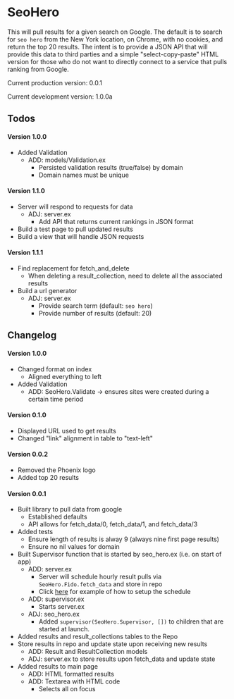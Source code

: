 # SeoHero

This will pull results for a given search on Google. The default is to search for `seo hero` from the New York location, on Chrome, with no cookies, and return the top 20 results. The intent is to provide a JSON API that will provide this data to third parties and a simple "select-copy-paste" HTML version for those who do not want to directly connect to a service that pulls ranking from Google.

Current production version: 0.0.1

Current development version: 1.0.0a

## Todos

#### Version 1.0.0

- Added Validation
  - ADD: models/Validation.ex
    - Persisted validation results (true/false) by domain
    - Domain names must be unique

#### Version 1.1.0

- Server will respond to requests for data
  - ADJ: server.ex
    - Add API that returns current rankings in JSON format
- Build a test page to pull updated results
- Build a view that will handle JSON requests

#### Version 1.1.1

- Find replacement for fetch_and_delete
  - When deleting a result_collection, need to delete all the associated results
- Build a url generator
  - ADJ: server.ex
    - Provide search term (default: `seo hero`)
    - Provide number of results (default: 20)

## Changelog

#### Version 1.0.0

- Changed format on index
  - Aligned everything to left
- Added Validation
  - ADD: SeoHero.Validate -> ensures sites were created during a certain time period

#### Version 0.1.0

- Displayed URL used to get results
- Changed "link" alignment in table to "text-left"

#### Version 0.0.2

- Removed the Phoenix logo
- Added top 20 results

#### Version 0.0.1

- Built library to pull data from google
  - Established defaults
  - API allows for fetch_data/0, fetch_data/1, and fetch_data/3
- Added tests
  - Ensure length of results is alway 9 (always nine first page results)
  - Ensure no nil values for domain
- Built Supervisor function that is started by seo_hero.ex (i.e. on start of app)
  - ADD: server.ex
    - Server will schedule hourly result pulls via `SeoHero.Fido.fetch_data` and store in repo
    - Click [here](http://stackoverflow.com/questions/32085258/how-to-run-some-code-every-few-hours-in-phoenix-framework) for example of how to setup the schedule
  - ADD: supervisor.ex
    - Starts server.ex
  - ADJ: seo_hero.ex
    - Added `supervisor(SeoHero.Supervisor, [])` to children that are started at launch.
- Added results and result_collections tables to the Repo
- Store results in repo and update state upon receiving new results
  - ADD: Result and ResultCollection models
  - ADJ: server.ex to store results upon fetch_data and update state
- Added results to main page
  - ADD: HTML formatted results
  - ADD: Textarea with HTML code
    - Selects all on focus
